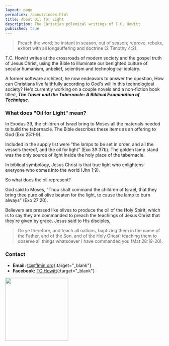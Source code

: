 ```yaml
---
layout: page
permalink: /about/index.html
title: About Oil for Light
description: The Christian polemical writings of T.C. Howitt
published: true
---
```


> Preach the word; be instant in season, out of season; reprove, rebuke, exhort with all longsuffering and doctrine (2 Timothy 4:2).

T.C. Howitt writes at the crossroads of modern society and the gospel truth of Jesus Christ, using the Bible to illuminate our benighted culture of secular humanism, unbelief, scientism and technological idolatry.

A former software architect, he now endeavors to answer the question, How can Christians live faithfully according to God's will in this technological society?  He's currently working on a couple novels and a non-fiction book titled, **_The Tower and the Tabernacle: A Biblical Examination of Technique_**.

### What does "Oil for Light" mean?

In Exodus 39, the children of Israel bring to Moses all the materials needed to build the tabernacle.  The Bible describes these items as an offering to God (Exo 25:1-9).

Included in the supply list were "the lamps to be set in order, and all the vessels thereof, and the oil for light" (Exo 39:37b).  The golden lamp stand was the only source of light inside the holy place of the tabernacle.

In biblical symbology, Jesus Christ is that true light who enlightens everyone who comes into the world (Jhn 1:9).

So what does the oil represent?

God said to Moses, "Thou shalt command the children of Israel, that they bring thee pure oil olive beaten for the light, to cause the lamp to burn always" (Exo 27:20).

Believers are pressed like olives to produce the oil of the Holy Spirit, which is to say they are commanded to preach the teachings of Jesus Christ that they're given by grace.  Jesus said to His disciples,

> Go ye therefore, and teach all nations, baptizing them in the name of the Father, and of the Son, and of the Holy Ghost: teaching them to observe all things whatsoever I have commanded you (Mat 28:19-20).

### Contact

  * **Email:** [tc@flmin.org](mailto:tc@flmin.org){:target="_blank"}
  * **Facebook:** [TC Howitt](http://facebook.com/whirlingvortices){:target="_blank"}
  
  <img src="http://oilforlight.com/images/profile.jpg" style="width: 200px;"/>
